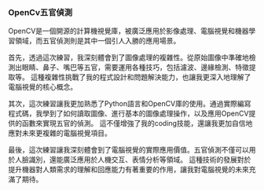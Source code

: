 <h3 id="philosophy">OpenCv五官偵測</h3>
OpenCV是一個開源的計算機視覺庫，被廣泛應用於影像處理、電腦視覺和機器學習領域，而五官偵測則是其中一個引人入勝的應用場景。

首先，透過這次練習，我深刻體會到了圖像處理的複雜性。從原始圖像中準確地檢測出眼睛、鼻子、嘴巴等五官，需要運用各種技巧，包括濾波、邊緣檢測、特徵提取等。
這種複雜性挑戰了我的程式設計和問題解決能力，也讓我更深入地理解了電腦視覺的核心概念。

其次，這次練習讓我更加熟悉了Python語言和OpenCV庫的使用。通過實際編寫程式碼，我學到了如何讀取圖像、進行基本的圖像處理操作，以及應用OpenCV提供的函數來實現五官的偵測。
這不僅增強了我的coding技能，還讓我更加自信地應對未來更複雜的電腦視覺項目。

最後，這次練習讓我深刻體會到了電腦視覺的實際應用價值。五官偵測不僅可以用於人臉識別，還能廣泛應用於人機交互、表情分析等領域。
這種技術的發展對於提升機器對人類需求的理解和回應能力有著重要的作用，讓我對電腦視覺的未來充滿了期待。
